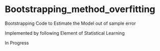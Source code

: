 # Bootstrapping_method_overfitting
Bootstrapping Code to Estimate the Model out of sample error

Implemented by following Element of Statistical Learning


In Progress
